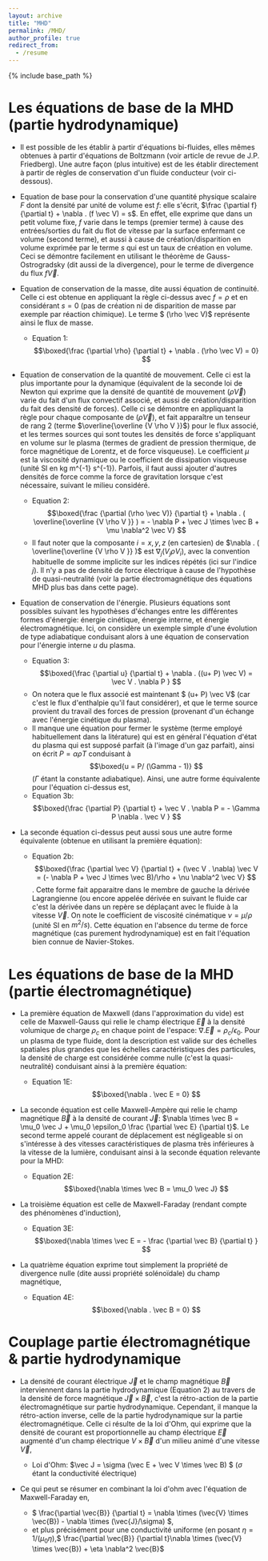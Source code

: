 ```yaml
---
layout: archive
title: "MHD"
permalink: /MHD/
author_profile: true
redirect_from:
  - /resume
---
```


{% include base_path %}

Les équations de base de la MHD (partie hydrodynamique)
======
* Il est possible de les établir à partir d'équations bi-fluides, elles mêmes obtenues à partir d'équations de Boltzmann (voir article de revue de J.P. Friedberg). Une autre façon (plus intuitive) est de les établir directement à partir de règles de conservation d'un fluide conducteur (voir ci-dessous).
* Equation de base pour la conservation d'une quantité physique scalaire $F$ dont la densité par unité de volume est $f$: elle s'écrit, $\frac {\partial f} {\partial t} + \nabla . (f \vec V) = s$. En effet, elle exprime que dans un petit volume fixe, $f$ varie dans le temps (premier terme) à cause des entrées/sorties du fait du flot de vitesse par la surface enfermant ce volume (second terme), et aussi à cause de création/disparition en volume exprimée par le terme $s$ qui est un taux de création en volume. Ceci se démontre facilement en utilisant le théorème de Gauss-Ostrogradsky (dit aussi de la divergence), pour le terme de divergence du flux $f \vec V$.

* Equation de conservation de la masse, dite aussi équation de continuité. Celle ci est obtenue en appliquant la règle ci-dessus avec $f = \rho$ et en considérant $s = 0$ (pas de création ni de disparition de masse par exemple par réaction chimique). Le terme $ (\rho \vec V)$ représente ainsi le flux de masse.
  * Equation 1: $$\boxed{\frac {\partial \rho} {\partial t} + \nabla . (\rho \vec V) = 0} $$    
  
* Equation de conservation de la quantité de mouvement. Celle ci est la plus importante pour la dynamique (équivalent de la seconde loi de Newton qui exprime que la densité de quantité de mouvement $(\rho \vec V)$ varie du fait d'un flux convectif associé, et aussi de création/disparition du fait des densité de forces). Celle ci se démontre en appliquant la règle pour chaque composante de $(\rho \vec V)$, et fait apparaître un tenseur de rang 2 (terme $\overline{\overline {V \rho V }}$)
pour le flux associé, et les termes sources qui sont toutes les densités de force s'appliquant en volume sur le plasma (termes de gradient de pression thermique, de force magnétique de Lorentz, et de force visqueuse). Le coefficient $\mu$ est la viscosité dynamique ou le coefficient de dissipation visqueuse (unité SI en kg m^{-1} s^{-1}). Parfois, il faut aussi ajouter d'autres densités de force comme la force de gravitation lorsque c'est nécessaire, suivant le milieu considéré.
  * Equation 2: $$\boxed{\frac {\partial (\rho \vec V)} {\partial t} + \nabla . ( \overline{\overline {V \rho V }} ) = - \nabla P + \vec J \times \vec B + \mu \nabla^2 \vec V} $$
  * Il faut noter que la composante $i = x, y, z$ (en cartesien) de $\nabla . ( \overline{\overline {V \rho V }} )$ est $\nabla_j (V_j \rho V_i )$, avec la convention habituelle de somme implicite sur les indices répétés (ici sur l'indice $j$). Il n'y a pas de densité de force électrique à cause de l'hypothèse de quasi-neutralité (voir la partie électromagnétique des équations MHD plus bas dans cette page).

* Equation de conservation de l'énergie. Plusieurs équations sont possibles suivant les hypothèses d'échanges entre les différentes formes d'énergie: énergie cinétique, énergie interne, et énergie électromagnétique. Ici, on considère un exemple simple d'une évolution de type adiabatique conduisant alors à une équation de conservation pour l'énergie interne $u$ du plasma.
  *  Equation 3: $$\boxed{\frac {\partial u} {\partial t} + \nabla . ((u+ P) \vec V) =  \vec V . \nabla P } $$
  *  On notera que le flux associé est maintenant $ (u+ P) \vec V$ (car c'est le flux d'enthalpie qu'il faut considérer), et que le terme source provient du travail des forces de pression (provenant d'un échange avec l'énergie cinétique du plasma). 
  *  Il manque une équation pour fermer le système (terme employé habituellement dans la litérature) qui est en général l'équation d'état du plasma qui est supposé parfait (à l'image d'un gaz parfait), ainsi on écrit $P = \alpha \rho T$ conduisant à $$\boxed{u = P/ (\Gamma - 1)} $$ ($\Gamma$ étant la constante adiabatique). Ainsi, une autre forme équivalente pour l'équation ci-dessus est,
  *  Equation 3b: $$\boxed{\frac {\partial P} {\partial t} + \vec V . \nabla P = - \Gamma P \nabla . \vec V } $$
  
* La seconde équation ci-dessus peut aussi sous une autre forme équivalente (obtenue en utilisant la première équation):
  * Equation 2b: $$\boxed{\frac {\partial \vec V} {\partial t} + (\vec V . \nabla) \vec V = (- \nabla P + \vec J \times \vec B)/\rho + \nu \nabla^2 \vec V} $$. Cette forme fait apparaitre dans le membre de gauche la dérivée Lagrangienne (ou encore appelée dérivée en suivant le fluide car c'est la dérivée dans un repère se déplaçant avec le fluide à la vitesse $\vec V$. On note le coefficient de viscosité cinématique $\nu = \mu / \rho$ (unité SI en $m^2/s$). Cette équation en l'absence du terme de force magnétique (cas purement hydrodynamique) est en fait l'équation bien connue de Navier-Stokes.


Les équations de base de la MHD (partie électromagnétique)
======
* La première équation de Maxwell (dans l'approximation du vide) est celle de Maxwell-Gauss qui relie le champ électrique $\vec E$ à la densité volumique de charge $\rho_c$ en chaque point de l'espace: $\nabla . \vec E = \rho_c/\epsilon_0$. Pour un plasma de type fluide, dont la description est valide sur des échelles spatiales plus grandes que les échelles caractéristiques des particules, la densité de charge est considérée comme nulle (c'est la quasi-neutralité) conduisant ainsi à la première équation:
  * Equation 1E: $$\boxed{\nabla . \vec E = 0} $$

* La seconde équation est celle Maxwell-Ampère qui relie le champ magnétique $\vec B$ à la densité de courant $\vec J$: $\nabla \times \vec B = \mu_0 \vec J + \mu_0 \epsilon_0 \frac {\partial \vec E} {\partial t}$. Le second terme appelé courant de déplacement est négligeable si on s'intéresse à des vitesses caractéristiques de plasma très inférieures à la vitesse de la lumière, conduisant ainsi à la seconde équation relevante pour la MHD:
  * Equation 2E: $$\boxed{\nabla \times \vec B = \mu_0 \vec J} $$

* La troisième équation est celle de Maxwell-Faraday (rendant compte des phénomènes d'induction),
  * Equation 3E: $$\boxed{\nabla \times \vec E = - \frac {\partial \vec B} {\partial t} } $$

* La quatrième équation exprime tout simplement la propriété de divergence nulle (dite aussi propriété solénoïdale) du champ magnétique,
  * Equation 4E: $$\boxed{\nabla . \vec B = 0} $$

Couplage partie électromagnétique & partie hydrodynamique
======
* La densité de courant électrique $\vec J$ et le champ magnétique $\vec B$ interviennent dans la partie hydrodynamique (Equation 2) au travers de la densité de force magnétique $\vec J \times \vec B$, c'est la rétro-action de la partie électromagnétique sur partie hydrodynamique. Cependant, il manque la rétro-action inverse, celle de la partie hydrodynamique sur la partie électromagnétique. Celle ci résulte de la loi d'Ohm, qui exprime que la densité de courant est proportionnelle au champ électrique $\vec E$ augmenté d'un champ électrique $V \times \vec B$ d'un milieu animé d'une vitesse $\vec V$,
  * Loi d'Ohm: $\vec J = \sigma (\vec E + \vec V \times \vec B) $ ($\sigma$ étant la conductivité électrique)

* Ce qui peut se résumer en combinant la loi d'ohm avec l'équation de Maxwell-Faraday en,
  * $  \frac{\partial \vec{B}} {\partial t} = \nabla \times (\vec{V}  \times \vec{B}) - \nabla \times (\vec{J}/\sigma) $,
  * et plus précisément pour une conductivité uniforme (en posant $\eta = 1/(\mu_0 \eta)$,$ \frac{\partial \vec{B}} {\partial t}\nabla \times (\vec{V}  \times \vec{B}) +  \eta \nabla^2 \vec{B}$
